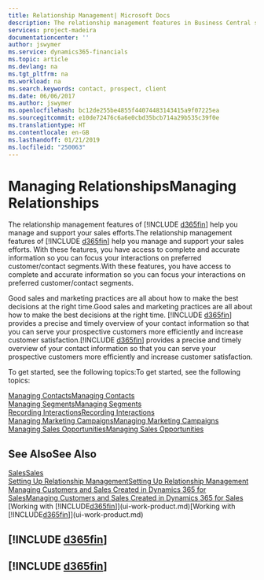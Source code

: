 ```yaml
---
title: Relationship Management| Microsoft Docs
description: The relationship management features in Business Central support your sales efforts and let you access information about contacts and prospects so you can serve customers efficiently.
services: project-madeira
documentationcenter: ''
author: jswymer
ms.service: dynamics365-financials
ms.topic: article
ms.devlang: na
ms.tgt_pltfrm: na
ms.workload: na
ms.search.keywords: contact, prospect, client
ms.date: 06/06/2017
ms.author: jswymer
ms.openlocfilehash: bc12de255be4855f44074483143415a9f07225ea
ms.sourcegitcommit: e10de72476c6a6e0cbd35bcb714a29b535c39f0e
ms.translationtype: HT
ms.contentlocale: en-GB
ms.lasthandoff: 01/21/2019
ms.locfileid: "250063"
---
```

# <a name="managing-relationships"></a><span data-ttu-id="0ac8a-103">Managing Relationships</span><span class="sxs-lookup"><span data-stu-id="0ac8a-103">Managing Relationships</span></span>
<span data-ttu-id="0ac8a-104">The relationship management features of [!INCLUDE [d365fin](includes/d365fin_md.md)] help you manage and support your sales efforts.</span><span class="sxs-lookup"><span data-stu-id="0ac8a-104">The relationship management features of [!INCLUDE [d365fin](includes/d365fin_md.md)] help you manage and support your sales efforts.</span></span> <span data-ttu-id="0ac8a-105">With these features, you have access to complete and accurate information so you can focus your interactions on preferred customer/contact segments.</span><span class="sxs-lookup"><span data-stu-id="0ac8a-105">With these features, you have access to complete and accurate information so you can focus your interactions on preferred customer/contact segments.</span></span>

<span data-ttu-id="0ac8a-106">Good sales and marketing practices are all about how to make the best decisions at the right time.</span><span class="sxs-lookup"><span data-stu-id="0ac8a-106">Good sales and marketing practices are all about how to make the best decisions at the right time.</span></span> <span data-ttu-id="0ac8a-107">[!INCLUDE [d365fin](includes/d365fin_md.md)] provides a precise and timely overview of your contact information so that you can serve your prospective customers more efficiently and increase customer satisfaction.</span><span class="sxs-lookup"><span data-stu-id="0ac8a-107">[!INCLUDE [d365fin](includes/d365fin_md.md)] provides a precise and timely overview of your contact information so that you can serve your prospective customers more efficiently and increase customer satisfaction.</span></span>

<span data-ttu-id="0ac8a-108">To get started, see the following topics:</span><span class="sxs-lookup"><span data-stu-id="0ac8a-108">To get started, see the following topics:</span></span>

[<span data-ttu-id="0ac8a-109">Managing Contacts</span><span class="sxs-lookup"><span data-stu-id="0ac8a-109">Managing Contacts</span></span>](marketing-contacts.md)  
[<span data-ttu-id="0ac8a-110">Managing Segments</span><span class="sxs-lookup"><span data-stu-id="0ac8a-110">Managing Segments</span></span>](marketing-segments.md)  
[<span data-ttu-id="0ac8a-111">Recording Interactions</span><span class="sxs-lookup"><span data-stu-id="0ac8a-111">Recording Interactions</span></span>](marketing-interactions.md)  
[<span data-ttu-id="0ac8a-112">Managing Marketing Campaigns</span><span class="sxs-lookup"><span data-stu-id="0ac8a-112">Managing Marketing Campaigns</span></span>](marketing-campaigns.md)  
[<span data-ttu-id="0ac8a-113">Managing Sales Opportunities</span><span class="sxs-lookup"><span data-stu-id="0ac8a-113">Managing Sales Opportunities</span></span>](marketing-manage-sales-opportunities.md)

## <a name="see-also"></a><span data-ttu-id="0ac8a-114">See Also</span><span class="sxs-lookup"><span data-stu-id="0ac8a-114">See Also</span></span>
[<span data-ttu-id="0ac8a-115">Sales</span><span class="sxs-lookup"><span data-stu-id="0ac8a-115">Sales</span></span>](sales-manage-sales.md)  
[<span data-ttu-id="0ac8a-116">Setting Up Relationship Management</span><span class="sxs-lookup"><span data-stu-id="0ac8a-116">Setting Up Relationship Management</span></span>](marketing-setup-marketing.md)  
[<span data-ttu-id="0ac8a-117">Managing Customers and Sales Created in Dynamics 365 for Sales</span><span class="sxs-lookup"><span data-stu-id="0ac8a-117">Managing Customers and Sales Created in Dynamics 365 for Sales</span></span>](marketing-integrate-dynamicscrm.md)  
<span data-ttu-id="0ac8a-118">[Working with [!INCLUDE[d365fin](includes/d365fin_md.md)]](ui-work-product.md)</span><span class="sxs-lookup"><span data-stu-id="0ac8a-118">[Working with [!INCLUDE[d365fin](includes/d365fin_md.md)]](ui-work-product.md)</span></span>  

## [!INCLUDE [d365fin](includes/free_trial_md.md)]  
## [!INCLUDE [d365fin](includes/training_link_md.md)]
